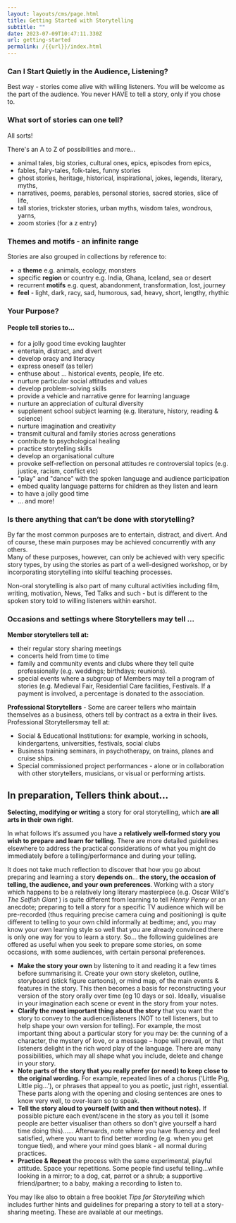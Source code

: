 ```yaml
---
layout: layouts/cms/page.html
title: Getting Started with Storytelling
subtitle: ""
date: 2023-07-09T10:47:11.330Z
url: getting-started
permalink: /{{url}}/index.html
---
```

### **Can I Start Quietly in the Audience, Listening?**
Best way -  stories come alive with willing listeners. You will be welcome as the part of the audience. You never HAVE to tell a story, only if you chose to.



### **What sort of stories can one tell?**

All sorts! 

There's an A to Z of possibilities and more...

* animal tales, big stories, cultural ones, epics, episodes from epics, 
* fables, fairy-tales, folk-tales, funny stories
* ghost stories, heritage, historical, inspirational, jokes, legends, literary, myths, 
* narratives, poems, parables, personal stories, sacred stories, slice of life, 
* tall stories, trickster stories, urban myths, wisdom tales, wondrous, yarns, 
* zoom stories (for a z entry)

### Themes and motifs - an infinite range

Stories are also grouped in collections by reference to:

* a **theme** e.g. animals, ecology, monsters 
* specific **region** or country e.g. India, Ghana, Iceland, sea or desert 
* recurrent **motifs** e.g. quest, abandonment, transformation, lost, journey
* **feel** - light, dark, racy, sad, humorous, sad, heavy, short, lengthy, rhythic 

### **Your Purpose?**

#### **People tell stories to…**

* for a jolly good time evoking laughter
* entertain, distract, and divert
* develop oracy and literacy
* express oneself (as teller)
* enthuse about ... historical events, people, life etc.
* nurture particular social attitudes and values
* develop problem-solving skills
* provide a vehicle and narrative genre for learning language
* nurture an appreciation of cultural diversity
* supplement school subject learning (e.g. literature, history, reading & science)
* nurture imagination and creativity
* transmit cultural and family stories across generations
* contribute to psychological healing
* practice storytelling skills
* develop an organisational culture
* provoke self-reflection on personal attitudes re controversial topics (e.g. justice, racism, conflict etc)
* "play" and "dance" with the spoken language and audience participation
* embed quality language patterns for children as they listen and learn
* to have a jolly good time
* ... and more!

### **Is there anything that can’t be done with storytelling?**

By far the most common purposes are to entertain, distract, and divert. And of course, these main purposes may be achieved concurrently with any others.\
Many of these purposes, however, can only be achieved with very specific story types, by using the stories as part of a well-designed workshop, or by incorporating storytelling into skilful teaching processes. 

Non-oral storytelling is also part of many cultural activities including film, writing, motivation, News, Ted Talks and such - but is different to the spoken story told to willing listeners within earshot.

### **Occasions and settings where Storytellers may tell …**

**Member storytellers tell at:**

* their regular story sharing meetings
* concerts held from time to time
* family and community events and clubs where they tell quite professionally (e.g. weddings; birthdays; reunions).
* special events where a subgroup of Members may tell a program of stories (e.g. Medieval Fair, Residential Care facilities, Festivals. If a payment is involved, a percentage is donated to the association.

**Professional Storytellers** - Some are career tellers who maintain themselves as a business, others tell by contract as a extra in their lives. Professional Storytellersmay tell at:

* Social & Educational Institutions: for example, working in schools, kindergartens, universities, festivals, social clubs
* Business training seminars, in psychotherapy, on trains, planes and cruise ships.
* Special commissioned project performances - alone or in collaboration with other storytellers, musicians, or visual or performing artists.

## **In preparation, Tellers think about...**

**Selecting, modifying or writing** a story for oral storytelling, which **are all arts in their own right**. 

In what follows it‘s assumed you have a **relatively well-formed story you wish to prepare and learn for telling**. There are more detailed guidelines elsewhere to address the practical considerations of what you might do immediately before a telling/performance and during your telling.

It does not take much reflection to discover that how you go about preparing and learning a story **depends on**… **the story, the occasion of telling, the audience, and your own preferences**. Working with a story which happens to be a relatively long literary masterpiece (e.g. Oscar Wild's *The* *Selfish Giant* ) is quite different from learning to tell *Henny Penny* or an anecdote; preparing to tell a story for a specific TV audience which will be pre-recorded (thus requiring precise camera cuing and positioning) is quite different to telling to your own child informally at bedtime; and, you may know your own learning style so well that you are already convinced there is only one way for you to learn a story. So… the following guidelines are offered as useful when you seek to prepare some stories, on some occasions, with some audiences, with certain personal preferences.

* **Make the story your own** by listening to it and reading it a few times before summarising it. Create your own story skeleton, outline, storyboard (stick figure cartoons), or mind map, of the main events & features in the story. This then becomes a basis for reconstructing your version of the story orally over time (eg 10 days or so). Ideally, visualise in your imagination each scene or event in the story from your notes.
* **Clarify the most important thing about the story** that you want the story to convey to the audience/listeners (NOT to tell listeners, but to help shape your own version for telling). For example, the most important thing about a particular story for you may be: the cunning of a character, the mystery of love, or a message – hope will prevail, or that listeners delight in the rich word play of the language. There are many possibilities, which may all shape what you include, delete and change in your story.
* **Note parts of the story that you really prefer (or need) to keep close to the original wording.** For example, repeated lines of a chorus (‘Little Pig, Little pig…'), or phrases that appeal to you as poetic, just right, essential. These parts along with the opening and closing sentences are ones to know very well, to over-learn so to speak.
* **Tell the story aloud to yourself (with and then without notes).** If possible picture each event/scene in the story as you tell it (some people are better visualiser than others so don't give yourself a hard time doing this)…… Afterwards, note where you have fluency and feel satisfied, where you want to find better wording (e.g. when you get tongue tied), and where your mind goes blank - all normal during practices.
* **Practice & Repeat** the process with the same experimental, playful attitude. Space your repetitions. Some people find useful telling…while looking in a mirror; to a dog, cat, parrot or a shrub; a supportive friend/partner; to a baby, making a recording to listen to.

You may like also to obtain a free booklet *Tips for Storytelling* which includes further hints and guidelines for preparing a story to tell at a story-sharing meeting. These are available at our meetings.